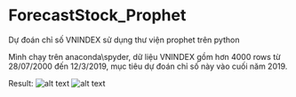 # ForecastStock_Prophet
Dự đoán chỉ số VNINDEX sử dụng thư viện prophet trên python

Mình chạy trên anaconda\spyder, dữ liệu VNINDEX gồm hơn 4000 rows từ 28/07/2000 đến 12/3/2019, mục tiêu dự đoán chỉ số này vào cuối năm 2019.

Result:
![alt text](https://www.upsieutoc.com/image/Z5V0tL)
![alt text](https://www.upsieutoc.com/image/Z5VzvK)
